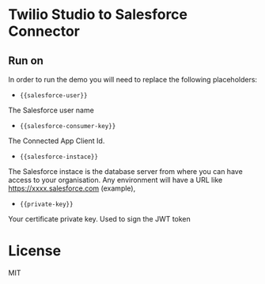 # Twilio Studio to Salesforce Connector


## Run on 

In order to run the demo you will need to replace the following placeholders:

- `{{salesforce-user}}`

The Salesforce user name

- `{{salesforce-consumer-key}}`

The Connected App Client Id.

- `{{salesforce-instace}}`

The Salesforce instace is the database server from where you can have access to your organisation. Any environment will have a URL like https://xxxx.salesforce.com (example),

- `{{private-key}}`

Your certificate private key. Used to sign the JWT token

# License

MIT


